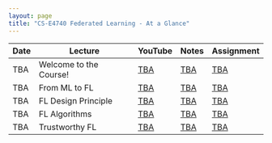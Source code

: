 ```yaml
---
layout: page
title: "CS-E4740 Federated Learning - At a Glance"
---
```


<table class="custom-table">
  <thead>
    <tr>
      <th>Date</th>
      <th>Lecture</th>
      <th>YouTube</th>
      <th>Notes</th>
      <th>Assignment</th>
    </tr>
  </thead>
  <tbody>
    <tr>
      <td>TBA</td>
      <td>Welcome to the Course!</td>
      <td><a href="https://www.youtube.com/@alexjung111">TBA</a></td>
      <td><a href="https://github.com/alexjungaalto/FederatedLearning/blob/main/material/FL_LectureNotes.pdf">TBA</a></td>
      <td><a href="">TBA</a></td>
    </tr>
    <tr>
      <td>TBA</td>
      <td>From ML to FL</td>
      <td><a href="https://www.youtube.com/@alexjung111">TBA</a></td>
      <td><a href="https://github.com/alexjungaalto/FederatedLearning/blob/main/material/FL_LectureNotes.pdf">TBA</a></td>
      <td><a href="">TBA</a></td>
    </tr>
    <tr>
      <td>TBA</td>
      <td>FL Design Principle</td>
      <td><a href="https://www.youtube.com/@alexjung111">TBA</a></td>
      <td><a href="https://github.com/alexjungaalto/FederatedLearning/blob/main/material/FL_LectureNotes.pdf">TBA</a></td>
      <td><a href="">TBA</a></td>
    </tr>
    <tr>
      <td>TBA</td>
      <td>FL Algorithms</td>
      <td><a href="https://www.youtube.com/@alexjung111">TBA</a></td>
      <td><a href="https://github.com/alexjungaalto/FederatedLearning/blob/main/material/FL_LectureNotes.pdf">TBA</a></td>
      <td><a href="">TBA</a></td>
    </tr>
    <tr>
      <td>TBA</td>
      <td>Trustworthy FL</td>
      <td><a href="https://www.youtube.com/@alexjung111">TBA</a></td>
      <td><a href="https://github.com/alexjungaalto/FederatedLearning/blob/main/material/FL_LectureNotes.pdf">TBA</a></td>
      <td><a href="">TBA</a></td>
    </tr>
  </tbody>
</table>